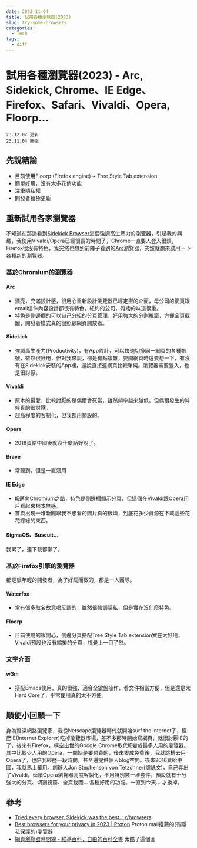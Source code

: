 ```yaml
---
date: 2023-11-04
title: 試用各種瀏覽器(2023)
slug: try-some-browsers
categories:
  - Tech
tags:
  - diff
---
```


# 試用各種瀏覽器(2023) - Arc, Sidekick, Chrome、IE Edge、Firefox、Safari、Vivaldi、Opera, Floorp...

```text title="changelog"
23.12.07 更新
23.11.04 開始
```

## 先說結論

- 目前使用Floorp (Firefox engine) + Tree Style Tab extension
- 簡單好用，沒有太多花俏功能
- 注重隱私權
- 開發者積極更新


## 重新試用各家瀏覽器

不知道在那邊看到[Sidekick Browser](https://www.meetsidekick.com/)這個強調高生產力的瀏覽器，引起我的興趣，我使用Vivaldi/Opera已經很長的時間了，Chrome一直要人登入很煩，Firefox很沒有特色，我突然也想到前陣子看到的[Arc](https://arc.net/)瀏覽器，突然就想來試用一下各種新的瀏覽器。

<!-- more -->

### 基於Chromium的瀏覽器

#### Arc

- 漂亮，充滿設計感，很用心重新設計瀏覽器已經定型的介面，母公司的網頁跟email信件內容設計都很有特色，紐約的公司，雅痞的味道很重。
- 特色是側邊欄的可以自己分組的分頁管理，好用強大的分割視窗，方便全頁截圖，開發者模式真的很照顧網頁開放者。

#### Sidekick

- 強調高生產力(Productivity)，有App設計，可以快速切換同一網頁的各種帳號，雖然很好用，但對我來說，卻是有點複雜，要開網頁時還要想一下，有沒有在Sidekick安裝的App裡，還說直接連網頁比較單純。瀏覽器需要登入，也是很討厭。

#### Vivaldi

- 原本的最愛，比較討厭的是偶爾會死當，雖然頻率越來越低，但偶爾發生的時候真的很討厭。
- 超高程度的客制化，但我都用預設的。

#### Opera

- 2016賣給中國後就沒什麼話好說了。

#### Brave

- 常聽到，但是一直沒用

#### IE Edge

- IE邁向Chromium之路，特色是側邊欄顯示分頁，但這個在Vivaldi跟Opera用戶看起來根本無感。
- 首頁出現一堆新聞跟我不想看的圖片真的很煩，到底花多少資源在下載這些花花綠綠的東西。

#### SigmaOS、Buscuit...

我累了，連下載都懶了。

### 基於Firefox引擎的瀏覽器

都是很年輕的開發者，為了好玩而做的，都是一人團隊。

#### Waterfox

- 常有很多取名故意唱反調的，雖然很強調隱私，但是實在沒什麼特色。

#### Floorp

- 目前使用的很開心，側邊分頁搭配Tree Style Tab extension實在太好用，Vivaldi預設也沒有縮排的分頁，視覺上一目了然。

### 文字介面

#### w3m

- 搭配Emacs使用，真的很強，適合全鍵盤操作，看文件相當方便，但是還是太Hard Core了，平常使用真的太不方便。

## 順便小回顧一下

身為資深網路瀏覽家，我從Netscape瀏覽器時代就開始surf the internet了，經歷IE(Internet Explorer)吃掉瀏覽器市場，差不多那時開始寫網頁，就很討厭IE的了，後來有Firefox，橫空出世的Google Chrome取代IE變成最多人用的瀏覽器。其中比較少人用的Opera，一開始是要付費的，後來變成免費後，我就跳槽去用Opera了，也陪我經歷一段時間，甚至還提供個人blog空間。後來2016賣給中國，我就馬上棄用。創辦人Jon Stephenson von Tetzchner(譚詠文)，自己弄出了Vivaldi，延續Opera瀏覽器高度客製化，不用特別裝一堆套件，預設就有十分強大的分頁、切割視窗、全頁截圖... 各種好用的功能。一直到今天... 才換掉。


## 參考

- [Tried every browser. Sidekick was the best. : r/browsers](https://www.reddit.com/r/browsers/comments/162h7xa/tried_every_browser_sidekick_was_the_best/?rdt=56213)
- [Best browsers for your privacy in 2023 | Proton](https://proton.me/blog/best-browser-for-privacy) Proton mail推薦的(有隱私保護的)瀏覽器
- [網頁瀏覽器時間線 - 維基百科，自由的百科全書](https://zh.wikipedia.org/zh-tw/网页浏览器时间线#) 太酷了這個圖

